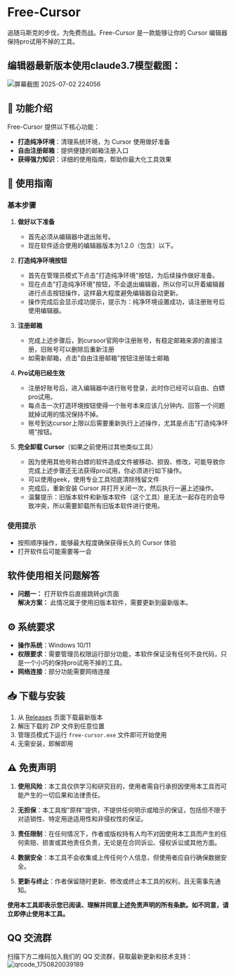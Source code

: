 # Free-Cursor
追随马斯克的步伐，为免费而战。Free-Cursor 是一款能够让你的 Cursor 编辑器保持pro试用不掉的工具。

## 编辑器最新版本使用claude3.7模型截图：
![屏幕截图 2025-07-02 224056](https://github.com/user-attachments/assets/73b4c7ca-80f0-4650-96ef-587c7a9f07e2)

## 📝 功能介绍

Free-Cursor 提供以下核心功能：

- **打造纯净环境**：清理系统环境，为 Cursor 使用做好准备
- **自由注册邮箱**：提供便捷的邮箱注册入口
- **获得强力知识**：详细的使用指南，帮助你最大化工具效果

## 🚀 使用指南

### 基本步骤
1. **做好以下准备**
   - 首先必须从编辑器中退出账号。
   - 现在软件适合使用的编辑器版本为1.2.0（包含）以下。
   
2. **打造纯净环境按钮**
   - 首先在管理员模式下点击"打造纯净环境"按钮，为后续操作做好准备。
   - 现在点击"打造纯净环境"按钮，不会退出编辑器，所以你可以开着编辑器进行点击按钮操作，这样最大程度避免编辑器自动更新。
   - 操作完成后会显示成功提示，提示为：纯净环境设置成功，请注册账号后使用编辑器。
     
3. **注册邮箱**
   - 完成上述步骤后，到cursoor官网中注册账号，有稳定邮箱来源的直接注册，旧账号可以删除后重新注册
   - 如需新邮箱，点击"自由注册邮箱"按钮注册瑞士邮箱

4. **Pro试用已经生效**
   - 注册好账号后，进入编辑器中进行账号登录，此时你已经可以自由、白嫖pro试用。
   - 每点击一次打造环境按钮使得一个账号本来应该几分钟内、回答一个问题就掉试用的情况保持不掉。
   - 账号到达cursor上限以后需要重新执行上述操作，尤其是点击"打造纯净环境"按钮。
     
5. **完全卸载 Cursor**（如果之前使用过其他类似工具）
   - 因为使用其他号称白嫖的软件造成文件被移动、损毁、修改，可能导致你完成上述步骤还无法获得pro试用，你必须进行如下操作。
   - 可以使用geek，使用专业工具彻底清除残留文件
   - 完成后，重新安装 Cursor 并打开关闭一次，然后执行一遍上述操作。
   - 温馨提示：旧版本软件和新版本软件（这个工具）是无法一起存在的会导致冲突，所以需要卸载所有旧版本软件进行使用。

### 使用提示

- 按照顺序操作，能够最大程度确保获得长久的 Cursor 体验
- 打开软件后可能需要等一会

## 软件使用相关问题解答

- **问题一：** 打开软件后直接跳转git页面  
  **解决方案：** 此情况属于使用旧版本软件，需要更新到最新版本。

## ⚙️ 系统要求

- **操作系统**：Windows 10/11
- **权限要求**：需要管理员权限运行部分功能，本软件保证没有任何不良代码，只是一个小巧的保持pro试用不掉的工具。
- **网络连接**：部分功能需要网络连接

## 📥 下载与安装

1. 从 [Releases](https://github.com/dulikaifazr/Free-Cursor/releases) 页面下载最新版本
2. 解压下载的 ZIP 文件到任意位置
3. 管理员模式下运行 `free-cursor.exe` 文件即可开始使用
4. 无需安装，即解即用

## ⚠️ 免责声明

1. **使用风险**：本工具仅供学习和研究目的，使用者需自行承担因使用本工具而可能产生的一切后果和法律责任。

2. **无担保**：本工具按"原样"提供，不提供任何明示或暗示的保证，包括但不限于对适销性、特定用途适用性和非侵权性的保证。

3. **责任限制**：在任何情况下，作者或版权持有人均不对因使用本工具而产生的任何索赔、损害或其他责任负责，无论是在合同诉讼、侵权诉讼或其他方面。

4. **数据安全**：本工具不会收集或上传任何个人信息，但使用者应自行确保数据安全。

5. **更新与终止**：作者保留随时更新、修改或终止本工具的权利，且无需事先通知。

**使用本工具即表示您已阅读、理解并同意上述免责声明的所有条款。如不同意，请立即停止使用本工具。**
## QQ 交流群
扫描下方二维码加入我们的 QQ 交流群，获取最新更新和技术支持：
![qrcode_1750820039189](https://github.com/user-attachments/assets/c79df94e-7e3c-49ac-9943-1992ff0156ec)



